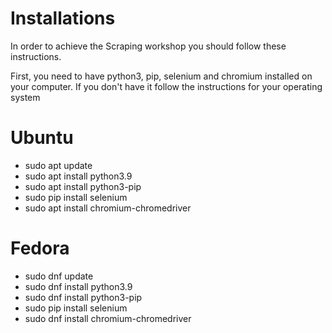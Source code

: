 # Installations

In order to achieve the Scraping workshop you should follow these instructions.

First, you need to have python3, pip, selenium and chromium installed on your computer. If you don't have it follow the instructions for your operating system

# Ubuntu

- sudo apt update
- sudo apt install python3.9
- sudo apt install python3-pip
- sudo pip install selenium
- sudo apt install chromium-chromedriver

# Fedora

- sudo dnf update
- sudo dnf install python3.9
- sudo dnf install python3-pip
- sudo pip install selenium
- sudo dnf install chromium-chromedriver

